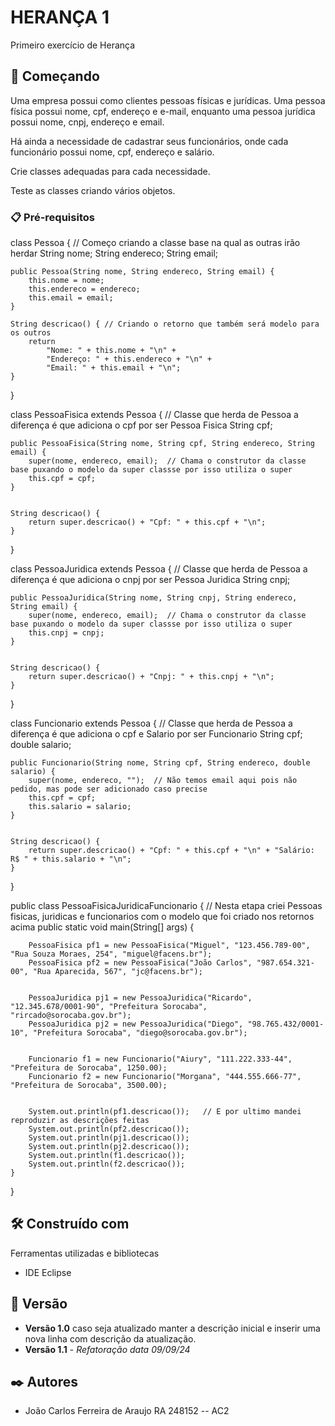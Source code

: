 # HERANÇA 1

Primeiro exercício de Herança

## 🚀 Começando

Uma empresa possui como clientes pessoas físicas e jurídicas. Uma pessoa física possui nome, cpf, endereço e e-mail, enquanto uma pessoa jurídica possui nome, cnpj, endereço e email.

Há ainda a necessidade de cadastrar seus funcionários, onde cada funcionário possui nome, cpf, endereço e salário.

Crie classes adequadas para cada necessidade.

Teste as classes criando vários objetos.

### 📋 Pré-requisitos


class Pessoa { // Começo criando a classe base na qual as outras irão herdar
    String nome;
    String endereco;
    String email;

    public Pessoa(String nome, String endereco, String email) { 
        this.nome = nome;
        this.endereco = endereco;
        this.email = email;
    }

    String descricao() { // Criando o retorno que também será modelo para os outros
        return 
            "Nome: " + this.nome + "\n" + 
            "Endereço: " + this.endereco + "\n" +
            "Email: " + this.email + "\n";
    }
}


class PessoaFisica extends Pessoa { // Classe que herda de Pessoa a diferença é que adiciona o cpf por ser Pessoa Fisica
    String cpf;

    public PessoaFisica(String nome, String cpf, String endereco, String email) {
        super(nome, endereco, email);  // Chama o construtor da classe base puxando o modelo da super classse por isso utiliza o super
        this.cpf = cpf;
    }

  
    String descricao() {
        return super.descricao() + "Cpf: " + this.cpf + "\n";
    }
}


class PessoaJuridica extends Pessoa { // Classe que herda de Pessoa a diferença é que adiciona o cnpj por ser Pessoa Juridica
    String cnpj;

    public PessoaJuridica(String nome, String cnpj, String endereco, String email) {
        super(nome, endereco, email);  // Chama o construtor da classe base puxando o modelo da super classse por isso utiliza o super
        this.cnpj = cnpj;
    }


    String descricao() {
        return super.descricao() + "Cnpj: " + this.cnpj + "\n";
    }
}


class Funcionario extends Pessoa {  // Classe que herda de Pessoa a diferença é que adiciona o cpf e Salario por ser Funcionario
    String cpf;
    double salario;

    public Funcionario(String nome, String cpf, String endereco, double salario) {
        super(nome, endereco, "");  // Não temos email aqui pois não pedido, mas pode ser adicionado caso precise
        this.cpf = cpf;
        this.salario = salario;
    }

   
    String descricao() {
        return super.descricao() + "Cpf: " + this.cpf + "\n" + "Salário: R$ " + this.salario + "\n";
    }
}

public class PessoaFisicaJuridicaFuncionario { // Nesta etapa criei Pessoas fisicas, juridicas e funcionarios com o modelo que foi criado nos retornos acima
    public static void main(String[] args) {
        
        PessoaFisica pf1 = new PessoaFisica("Miguel", "123.456.789-00", "Rua Souza Moraes, 254", "miguel@facens.br");
        PessoaFisica pf2 = new PessoaFisica("João Carlos", "987.654.321-00", "Rua Aparecida, 567", "jc@facens.br");

       
        PessoaJuridica pj1 = new PessoaJuridica("Ricardo", "12.345.678/0001-90", "Prefeitura Sorocaba", "rircado@sorocaba.gov.br");
        PessoaJuridica pj2 = new PessoaJuridica("Diego", "98.765.432/0001-10", "Prefeitura Sorocaba", "diego@sorocaba.gov.br");

        
        Funcionario f1 = new Funcionario("Aiury", "111.222.333-44", "Prefeitura de Sorocaba", 1250.00);
        Funcionario f2 = new Funcionario("Morgana", "444.555.666-77", "Prefeitura de Sorocaba", 3500.00);

      
        System.out.println(pf1.descricao());   // E por ultimo mandei reproduzir as descrições feitas
        System.out.println(pf2.descricao());
        System.out.println(pj1.descricao());
        System.out.println(pj2.descricao());
        System.out.println(f1.descricao());
        System.out.println(f2.descricao());
    }
}



## 🛠️ Construído com

Ferramentas utilizadas e bibliotecas

* IDE Eclipse

## 📌 Versão

* **Versão 1.0** caso seja atualizado manter a descrição inicial e inserir uma nova linha com descrição da atualização.
* **Versão 1.1** - *Refatoração* *data 09/09/24*

## ✒️ Autores

* João Carlos Ferreira de Araujo RA 248152 -- AC2

